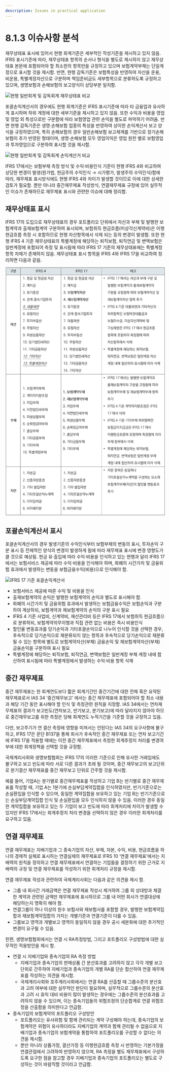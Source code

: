 ```yaml
---
description: Issues in practical application
---
```


# 8.1.3 이슈사항 분석

재무상태표 표시에 있어서 현행 회계기준은 세부적인 작성기준을 제시하고 있지 않음.  IFRS 표시기준에 따라, 재무상태표 항목의 순서나 형식을 별도로 제시하지 않고 재무상태표 본문에 포함되어야 할 최소한의 항목만을 규정하고 있으며 보험계약부채는 단일계정으로 표시할 것을 제시함. 반면, 현행 감독기준은 보험특성을 반영하여 자산을 운용, 비운용, 특별계정자산으로 구분하며 책임준비금도 세부항목으로 분류하도록 규정하고 있으며, 생명보험과 손해보험의 보고양식이 상당부분 일치함. &#x20;

![현행 일반회계 및 감독회계 재무상태표 비교](../../.gitbook/assets/표9-4.png)

포괄손익계산서의 경우에도 현행 회계기준은 IFRS 표시기준에 따라 타 금융업과 유사하게 표시하며 하위 계정에 대한 세부기준을 제시하고 있지 않음. 또한 수익과 비용을 영업 및 영업 외 특성으로만 구분함에 따라 보험영업 관련 손익을 별도로 파악하기 어려움. 반면 현행 감독기준은 생명·손해보험 업종의 특성을 반영하여 상이한 손익계산서 보고 양식을 규정하였으며, 특히 손해보험의 경우 일반손해보험 보고체계를 기반으로 장기손해보험이 추가 반영된 형태이며, 생명·손해보험 모두 영업이익은 영업 원천 별로 보험영업과 투자영업으로 구분하여 표시할 것을 제시함.&#x20;

![현행 일반회계 및 감독회계 손익계산거 비교](../../.gitbook/assets/표9-5.png)

IFRS 17에서는 보험부채 측정 방식 및 수익·비용인식 기준이 현행 IFRS 4와 비교하여 상당한 변경이 발생(원가법, 현금주의 수익인식 → 시가평가, 발생주의 수익인식)함에 따라, 재무제표 표시방식에도 현행 IFRS 4와 차이가 발생할 것이므로 이에 대한 상세한 검토가 필요함. 뿐만 아니라 중간재무제표 작성방식, 연결재무제표 규정에 있어 실무적인 이슈가 존재하므로 재무제표 표시와 관련한 이슈에 대해 정리함. &#x20;

## 재무상태표 표시&#x20;

IFRS 17의 도입으로 재무상태표의 경우 포트폴리오 단위에서 자산과 부채 및 발행한 보험계약과 출재보험계약 구분하여 표시되며, 보험취득 현금흐름(미상각신계약비)은 이행현금흐름 측정 시 포함하므로 현행 자산항목에서 삭제 되는 등의 변경이 발생함. 또한 현행 IFRS 4 기준 재무상태표의 특별계정에 해당하는 퇴직보험, 퇴직연금 및 변액보험은 일반계정에 포함되어 측정 및 표시됨에 따라 IFRS 17 기준의 재무상태표에는 특별계정 항목 자체가 존재하지 않음. 재무상태표 표시 항목을 IFRS 4와 IFRS 17을 비교하여 정리하면 다음과 같음.&#x20;

![IFRS 17 기준 재무상태표 ](<../../.gitbook/assets/표 변경 8.png>)

## 포괄손익계산서 표시&#x20;

포괄손익계산서의 경우 발생기준의 수익인식부터 보험부채의 변동의 표시, 투자손익 구분 표시 등 전체적인 양식의 변경이 발생하게 됨에 따라 재무제표 표시에 변경 영향도가 클 것으로 예상됨. 현금 유·출입에 따라 수익·비용을 인식하고 있는 현행과 달리 IFRS 17에서는 보험서비스 제공에 따라 수익·비용을 인식해야 하며, 화폐의 시간가치 및 금융위험 효과에서 발생하는 변동을 보험금융수익(비용)으로 인식해야 함. &#x20;

![IFRS 17 기준 포괄손익계산서 ](../../.gitbook/assets/표9-7.png)

* 보험서비스 제공에 따른 수익 및 비용을 인식
* 출재보험계약의 손익은 발행한 보험계약의 손익과 별도로 표시해야 함.
* 화폐의 시간가치 및 금융위험 효과에서 발생하는 보험금융수익은 보험손익과 구분하여 계상하되, 보험계약과 재보험계약의 손익의 구분 표시 필요&#x20;
* IFRS 4 기준 사업비, 신계약비, 재산관리비 등은 IFRS 17에서 보험취득 현금흐름으로 분류하되, 보험계약의무이행과 직접 관련 없는 비용은 즉시 비용인식&#x20;
* 할인율 변동효과를 당기손익과 기타포괄손익으로 나누어 인식할 것을 선택한 경우, 후속적으로 당기손익으로 재분류되지 않는 항목과 후속적으로 당기손익으로 재분류될 수 있는 항목에 별도로 보험계약자산(부채) 금융손익 및 재보험계약자산(부채) 금융손익을 구분하여 표시 필요
* 특별계정에 해당하는 퇴직보험, 퇴직연금, 변액보험은 일반계정 부채 계정 내에 합산하여 표시됨에 따라 특별계정에서 발생하는 수익·비용 항목 삭제

## 중간 재무제표&#x20;

중간 재무제표는 한 회계연도보다 짧은 회계기간인 중간기간에 대한 전체 혹은 요약된 재무제표로서 IAS 34 ‘중간재무보고’ 에서는 중간 재무제표에 포함되어야 할 최소 내용과 해당 기간 동안 표시해야 할 인식 및 측정관련 원칙을 지정함. IAS 34에서는 연차재무제표의 결과가 보고빈도(연차보고, 반기보고, 분기보고)에 따라 달라지지 않아야 하므로 중간재무보고를 위한 측정은 당해 회계연도 누적기간을 기준할 것을 규정하고 있음.&#x20;


다만, 보고주기가 연 결산 측정에 영향을 미쳐서는 안된다는 IAS 34의 요구사항에 불구하고, IFRS 17은 문단 B137을 통해 회사가 후속적인 중간 재무제표 또는 연차 보고기간에 IFRS 17을 적용할 때에는 이전 중간 재무제표에서 측정한 회계추정치 처리를 변경여부에 대한 회계정책을 선택할 것을 규정함.


국제계리사회와 생명보험협회는 IFRS 17의 이러한 기준으로 인해 유사한 거래임에도 불구하고 보고 빈도에 따라 서로 다른 결과가 초래 될 것이며, 중간 재무보고의 보고단위로 분기결산 재무제표를 중간 재무보고 단위로 간주할 것을 제시함.    &#x20;


예를 들어, 기업A는 분기별로 중간재무제표를 작성하고 기업 B는 반기별로 중간 재무제표를 작성할 때, 기업 A는 1분기에 손실부담계약집합을 인식하였지만, 반기기준으로는 손실환입을 인식할 수 있으며, 동일한 계약집합을 보유하고 있는 기업 B는 반기기준으로는 손실부담계약집합 인식 및 손실환입을 모두 인식하지 않을 수 있음. 이러한 경우 동일한 계약집합을 보유하고 있는 두 기업이 보고 빈도에 따라 회계처리에 차이가 발생할 수 있지만 IFRS 17에서는 회계추정치 처리 변경을 선택하지 않은 경우 이러한 회계처리를 요구하고 있음.&#x20;

## 연결 재무제표&#x20;

연결 재무제표는 지배기업과 그 종속기업의 자산, 부채, 자본, 수익, 비용, 현금흐름을 하나의 경제적 실체로 표시하는 연결실체의 재무제표로 IFRS 10 ‘연결 재무제표’에서는 지배력의 원칙을 정의하고 연결 재무제표에서 연결하는 기업들을 결정하기 위한 근거로 지배력의 규정 및 연결 재무제표를 작성하기 위한 회계처리 규정을 제시함.&#x20;


연결 재무제표 작성과 관련하여 국제계리사회는 다음과 같은 의견을 제시 함. &#x20;

* 그룹 내 회사간 거래금액은 연결 재무제표 작성시 제거하여 그룹 외 상대방과 체결한 계약과 관련된 금액만 재무제표에 표시하므로 그룹 내 어떤 회사가 연결대상에 해당하는지 명확히 해야 함.&#x20;
* 연결그룹이 하나 이상의 원수 보험사와 재보험사를 포함할 경우, 발행한 보험계약집합과 재보험계약집합의 가치는 개별기준과 연결기준이 다를 수 있음.&#x20;
* 그룹보고 영역과 개별보고 영역이 동일하지 않을 경우 공시 세분화에 대한 추가적인 변경이 요구될 수 있음.&#x20;


한편, 생명보험협회에서는 연결 시 RA측정방법, 그리고 포트폴리오 구성방법에 대한 실무적인 적용방안을 제시 함.&#x20;


* 연결 시 지배기업와 종속기업의 RA 측정 방법&#x20;
  * 지배기업과 종속기업의 판매상품 간 분산효과를 고려하지 않고 각각 개별 보고단위로 간주하여 지배기업과 종속기업의 개별 RA를 단순 합산하여 연결 재무제표를 작성하는 의견을 제시함.&#x20;
  * 국제계리사회와 호주계리사회에서는 연결 RA를 산출할 때 그룹수준의 분산효과 고려 여부에 대한 실무적인 판단이 필요하며, 실무적으로 그룹수준의 분산효과 고려 시 효익 대비 비용이 많이 발생하는 경우에는 그룹수준의 분산효과를 고려하지 않을 수 있으며, 이는 종속기업들의 위험조정의 단순합계로 연결 위험조정을 산출함을 의미한다고 언급함.&#x20;
* 종속기업의 보험계약의 포트폴리오 구성방안&#x20;
  * 포트폴리오는 유사위험 및 함께 관리되는 계약 구성해야 하는데, 종속기업의 보험계약은 위험이 유사하더라도 지배기업의 계약과 함께 관리될 수 없음으로 지배기업과 종속기업의 보험계약을 통합하여 포트폴리오를 구성할 수 없다는 의견을 제시함. &#x20;
  * 뿐만 아니라 상품가정, 결산가정 등 이행현금흐름 측정 시 반영하는 기본가정을 연결관점에서 고려하여 반영하지 않으며, RA 측정을 별도 재무제표에서 구성하도록 요구한 점을 참고할 경우 지배기업과 종속기업의 포트폴리오는 별도로 구성하는 것이 바람직할 것이라고 언급함. &#x20;

